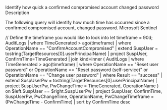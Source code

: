 Identify how quick a confirmed compromised account changed password
Description

The following query will identify how much time has occurred since a confirmed compromised account, changed password.
Microsoft Sentinel

// Define the timeframe you would like to look into
let timeframe = 90d;
AuditLogs
    | where TimeGenerated > ago(timeframe)
    | where OperationName == "ConfirmAccountCompromised"
    | extend SuspUser = tostring(TargetResources[0].userPrincipalName)
    | project SuspUser, ConfirmTime=TimeGenerated
| join kind=inner (
    AuditLogs
    | where TimeGenerated > ago(timeframe)
    | where OperationName == "Reset user password" or OperationName == "Reset password (self-service)" or OperationName == "Change user password"
    | where Result == "success"
    | extend SuspUserPw = tostring(TargetResources[0].userPrincipalName)
    | project SuspUserPw, PwChangeTime = TimeGenerated, OperationName
    )
on $left.SuspUser == $right.SuspUserPw
| project SuspUser, ConfirmTime, SuspUserPw, PwChangeTime, OperationName, PwChangeTimeframe = (PwChangeTime - ConfirmTime)
| sort by ConfirmTime desc
